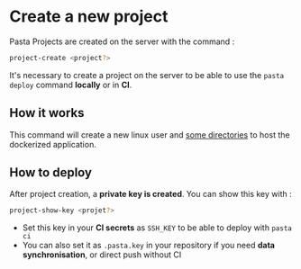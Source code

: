 # Create a new project

Pasta Projects are created on the server with the command :

```bash
project-create <project?>
```

It's necessary to create a project on the server to be able to use the `pasta deploy` command **locally** or in **CI**.

## How it works

This command will create a new linux user and [some directories](00.server/01.after-installation/00.file-structure?id=after-project-creation) to host the dockerized application.

## How to deploy

After project creation, a **private key is created**.
You can show this key with : 
```bash
project-show-key <projet?>
```

- Set this key in your **CI secrets** as `SSH_KEY` to be able to deploy with `pasta ci`
- You can also set it as `.pasta.key` in your repository if you need **data synchronisation**, or direct push without CI
